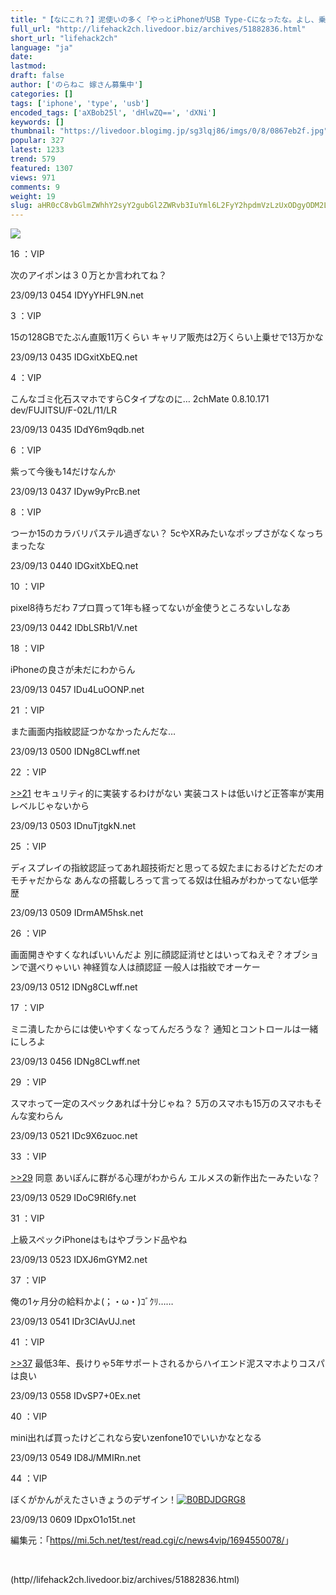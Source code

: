 ```yaml
---
title: "【なにこれ？】泥使いの多く「やっとiPhoneがUSB Type-Cになったな。よし、乗り換えよう！」→お値段19万円"
full_url: "http://lifehack2ch.livedoor.biz/archives/51882836.html"
short_url: "lifehack2ch"
language: "ja"
date: 
lastmod: 
draft: false
author: ['のらねこ 嫁さん募集中']
categories: []
tags: ['iphone', 'type', 'usb']
encoded_tags: ['aXBob25l', 'dHlwZQ==', 'dXNi']
keywords: []
thumbnail: "https://livedoor.blogimg.jp/sg3lqj86/imgs/0/8/0867eb2f.jpg"
popular: 327
latest: 1233
trend: 579
featured: 1307
views: 971
comments: 9
weight: 19
slug: aHR0cC8vbGlmZWhhY2syY2gubGl2ZWRvb3IuYml6L2FyY2hpdmVzLzUxODgyODM2Lmh0bWw=
---
```


![](https://livedoor.blogimg.jp/sg3lqj86/imgs/0/8/0867eb2f.jpg)

<div><p class='t_name'>16 ：VIP</p> <p class='r2'>次のアイポンは３０万とか言われてね？ </p><p>23/09/13 0454 IDYyYHFL9N.net</p> <p class='t_name'>3 ：VIP</p> <p class='r4'>15の128GBでたぶん直販11万くらい キャリア販売は2万くらい上乗せで13万かな </p><p>23/09/13 0435 IDGxitXbEQ.net</p> <p class='t_name'>4 ：VIP</p> <p class='r4'>こんなゴミ化石スマホですらCタイプなのに… 2chMate 0.8.10.171 dev/FUJITSU/F-02L/11/LR </p><p>23/09/13 0435 IDdY6m9qdb.net</p> <p class='t_name'>6 ：VIP</p> <p class='r4'>紫って今後も14だけなんか </p><p>23/09/13 0437 IDyw9yPrcB.net</p> <p class='t_name'>8 ：VIP</p> <p class='r4'>つーか15のカラバリパステル過ぎない？ 5cやXRみたいなポップさがなくなっちまったな </p><p>23/09/13 0440 IDGxitXbEQ.net</p> <p class='t_name'>10 ：VIP</p> <p class='r4'>pixel8待ちだわ 7プロ買って1年も経ってないが金使うところないしなあ </p><p>23/09/13 0442 IDbLSRb1/V.net</p> <p class='t_name'>18 ：VIP</p> <p class='r4'>iPhoneの良さが未だにわからん </p><p>23/09/13 0457 IDu4LuOONP.net</p> <p class='t_name'>21 ：VIP</p> <p class='r1'>また画面内指紋認証つかなかったんだな… </p><p>23/09/13 0500 IDNg8CLwff.net</p> <p class='t_name_res'>22 ：VIP</p> <p class='r4'><a href='#res_21'>>>21</a> セキュリティ的に実装するわけがない 実装コストは低いけど正答率が実用レベルじゃないから </p><p>23/09/13 0503 IDnuTjtgkN.net</p> <p class='t_name'>25 ：VIP</p> <p class='r4'>ディスプレイの指紋認証ってあれ超技術だと思ってる奴たまにおるけどただのオモチャだからな あんなの搭載しろって言ってる奴は仕組みがわかってない低学歴 </p><p>23/09/13 0509 IDrmAM5hsk.net</p> <p class='t_name'>26 ：VIP</p> <p class='r4'>画面開きやすくなればいいんだよ 別に顔認証消せとはいってねえぞ？オブションで選べりゃいい 神経質な人は顔認証 一般人は指紋でオーケー </p><p>23/09/13 0512 IDNg8CLwff.net</p> <p class='t_name'>17 ：VIP</p> <p class='r2'>ミニ潰したからには使いやすくなってんだろうな？ 通知とコントロールは一緒にしろよ </p><p>23/09/13 0456 IDNg8CLwff.net</p> <p class='t_name'>29 ：VIP</p> <p class='r4'>スマホって一定のスペックあれば十分じゃね？ 5万のスマホも15万のスマホもそんな変わらん </p><p>23/09/13 0521 IDc9X6zuoc.net</p> <p class='t_name_res'>33 ：VIP</p> <p class='r4'><a href='#res_29'>>>29</a> 同意 あいぽんに群がる心理がわからん エルメスの新作出たーみたいな？ </p><p>23/09/13 0529 IDoC9Rl6fy.net</p> <p class='t_name'>31 ：VIP</p> <p class='r4'>上級スペックiPhoneはもはやブランド品やね </p><p>23/09/13 0523 IDXJ6mGYM2.net</p> <p class='t_name'>37 ：VIP</p> <p class='r4'>俺の1ヶ月分の給料かよ(；・ω・)ｺﾞｸﾘ…… </p><p>23/09/13 0541 IDr3ClAvUJ.net</p> <p class='t_name_res'>41 ：VIP</p> <p class='r4'><a href='#res_37'>>>37</a> 最低3年、長けりゃ5年サポートされるからハイエンド泥スマホよりコスパは良い </p><p>23/09/13 0558 IDvSP7+0Ex.net</p> <p class='t_name'>40 ：VIP</p> <p class='r4'>mini出れば買ったけどこれなら安いzenfone10でいいかなとなる </p><p>23/09/13 0549 ID8J/MMIRn.net</p> <p class='t_name'>44 ：VIP</p> <p class='r2'>ぼくがかんがえたさいきょうのデザイン！<a href='https//www.amazon.co.jp/dp/B0BDJDGRG8/?tag=nishiky24-22' target='_blank'><img src='https//m.media-amazon.com/images/I/31VjlrbE3bL._SL500_.jpg' alt='B0BDJDGRG8' border='0'></a> </p><p>23/09/13 0609 IDpxO1o15t.net</p> <p class='p_url'>編集元：「<a href='https//mi.5ch.net/test/read.cgi/c/news4vip/1694550078/' target='_blank'>https//mi.5ch.net/test/read.cgi/c/news4vip/1694550078/</a>」</p> <br clear='all'></div>

(http//lifehack2ch.livedoor.biz/archives/51882836.html)
